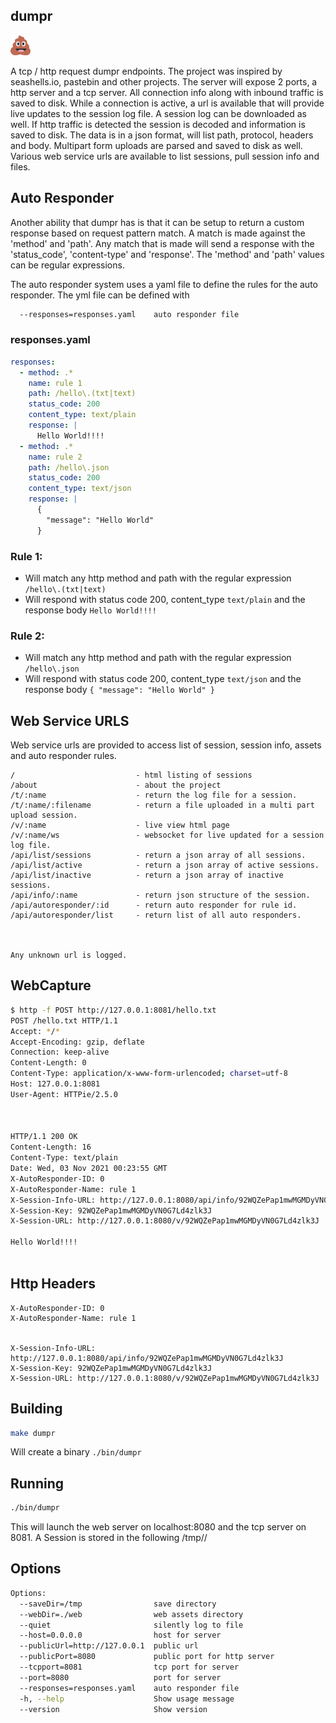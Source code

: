 ## dumpr
![dumpr](./web/favicon-32x32.png "dumpr")

A tcp / http request dumpr endpoints. The project was inspired by seashells.io, pastebin and other projects. The server will expose 2 ports, a http server and a tcp server. All connection info along with inbound traffic is saved to disk. 
While a connection is active, a url is available that will provide live updates to the session log file. A session log can be downloaded as well. If http traffic is detected the session is decoded and information is saved to disk. The data is in a json format, will list path, protocol, headers and body. Multipart form uploads are parsed and saved to disk as well.
Various web service urls are available to list sessions, pull session info and files. 

## Auto Responder
Another ability that dumpr has is that it can be setup to return a custom response based on request pattern match. A match is made against the 'method' and 'path'. Any match that is made will send a response with the 'status_code', 'content-type' and 'response'. The 'method' and 'path' values can be regular expressions.

The auto responder system uses a yaml file to define the rules for the auto responder. The yml file can be defined with 

```bash
  --responses=responses.yaml    auto responder file
```

### responses.yaml 
```.yaml
responses:
  - method: .*
    name: rule 1
    path: /hello\.(txt|text)
    status_code: 200
    content_type: text/plain
    response: |
      Hello World!!!!
  - method: .*
    name: rule 2
    path: /hello\.json
    status_code: 200
    content_type: text/json
    response: |
      {
        "message": "Hello World"
      }

```

### Rule 1: 
* Will match any http method and path with the regular expression `/hello\.(txt|text)` 
* Will respond with status code 200, content_type `text/plain` and the response body `Hello World!!!!` 

### Rule 2: 
* Will match any http method and path with the regular expression `/hello\.json` 
* Will respond with status code 200, content_type `text/json` and the response body `{ "message": "Hello World" }` 



## Web Service URLS
Web service urls are provided to access list of session, session info, assets and auto responder rules.   



```
/                           - html listing of sessions
/about                      - about the project
/t/:name                    - return the log file for a session.
/t/:name/:filename          - return a file uploaded in a multi part upload session.
/v/:name                    - live view html page    
/v/:name/ws                 - websocket for live updated for a session log file.
/api/list/sessions          - return a json array of all sessions.
/api/list/active            - return a json array of active sessions.
/api/list/inactive          - return a json array of inactive sessions.
/api/info/:name             - return json structure of the session.
/api/autoresponder/:id      - return auto responder for rule id.
/api/autoresponder/list     - return list of all auto responders.



Any unknown url is logged.
```


## WebCapture



```bash
$ http -f POST http://127.0.0.1:8081/hello.txt
POST /hello.txt HTTP/1.1
Accept: */*
Accept-Encoding: gzip, deflate
Connection: keep-alive
Content-Length: 0
Content-Type: application/x-www-form-urlencoded; charset=utf-8
Host: 127.0.0.1:8081
User-Agent: HTTPie/2.5.0



HTTP/1.1 200 OK
Content-Length: 16
Content-Type: text/plain
Date: Wed, 03 Nov 2021 00:23:55 GMT
X-AutoResponder-ID: 0
X-AutoResponder-Name: rule 1
X-Session-Info-URL: http://127.0.0.1:8080/api/info/92WQZePap1mwMGMDyVN0G7Ld4zlk3J
X-Session-Key: 92WQZePap1mwMGMDyVN0G7Ld4zlk3J
X-Session-URL: http://127.0.0.1:8080/v/92WQZePap1mwMGMDyVN0G7Ld4zlk3J

Hello World!!!!



```


## Http Headers
```
X-AutoResponder-ID: 0
X-AutoResponder-Name: rule 1


X-Session-Info-URL: http://127.0.0.1:8080/api/info/92WQZePap1mwMGMDyVN0G7Ld4zlk3J
X-Session-Key: 92WQZePap1mwMGMDyVN0G7Ld4zlk3J
X-Session-URL: http://127.0.0.1:8080/v/92WQZePap1mwMGMDyVN0G7Ld4zlk3J

```



## Building

```.bash
make dumpr
```
Will create a binary `./bin/dumpr`

## Running

```.bash
./bin/dumpr
```

This will launch the web server on localhost:8080 and the tcp server on 8081. A Session is stored in the following /tmp/<date>/<session id>



## Options

```.bash
Options:
  --saveDir=/tmp                save directory
  --webDir=./web                web assets directory
  --quiet                       silently log to file
  --host=0.0.0.0                host for server
  --publicUrl=http://127.0.0.1  public url
  --publicPort=8080             public port for http server
  --tcpport=8081                tcp port for server
  --port=8080                   port for server
  --responses=responses.yaml    auto responder file
  -h, --help                    Show usage message
  --version                     Show version
```










